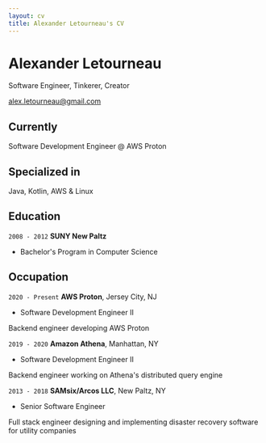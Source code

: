 ```yaml
---
layout: cv
title: Alexander Letourneau's CV
---
```

# Alexander Letourneau
Software Engineer, Tinkerer, Creator

<div id="webaddress">
<a href="alex.letourneau@gmail.com">alex.letourneau@gmail.com</a>
</div>


## Currently

Software Development Engineer @ AWS Proton

## Specialized in

Java, Kotlin, AWS & Linux


## Education

`2008 - 2012`
__SUNY New Paltz__

- Bachelor's Program in Computer Science


## Occupation

`2020 - Present`
__AWS Proton__, Jersey City, NJ

- Software Development Engineer II

Backend engineer developing AWS Proton


`2019 - 2020`
__Amazon Athena__, Manhattan, NY

- Software Development Engineer II

Backend engineer working on Athena's distributed query engine


`2013 - 2018`
__SAMsix/Arcos LLC__, New Paltz, NY

- Senior Software Engineer

Full stack engineer designing and implementing disaster recovery software for utility companies


<!-- ### Footer

Last updated: September 2021 -->


